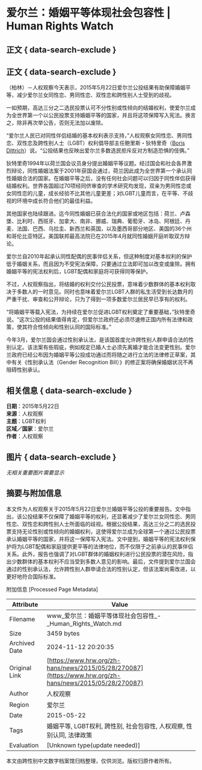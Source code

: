 # 爱尔兰：婚姻平等体现社会包容性 | Human Rights Watch

## 正文 { data-search-exclude }


## 正文 { data-search-exclude }

（柏林）－人权观察今天表示，2015年5月22日爱尔兰公投结果有助保障婚姻平等，减少爱尔兰女同性恋、男同性恋、双性恋和跨性别人士受到的歧视。

一如预期，高达三分之二选民投票认可不分性别或性倾向的结婚权利，使爱尔兰成为全世界第一个以公民投票支持婚姻平等的国家，并且将这项保障写入宪法。换言之，除非再次举公告，否则无法加以废除。

“爱尔兰人民已对同性伴侣结婚的基本权利表示支持，”人权观察女同性恋、男同性恋、双性恋及跨性别人士（LGBT）权利倡导部主任鲍里斯・狄特里奇（[Boris Dittrich](https://www.hrw.org/bios/boris-dittrich)）说。“公投结果也反映出爱尔兰多数选民拒斥反对方制造恐惧的伎俩。”

狄特里奇1994年以荷兰国会议员身分提出婚姻平等议题。经过国会和社会各界激烈辩论，同性婚姻法案于2001年获国会通过，荷兰因此成为全世界第一个承认同性婚姻合法的国家。在婚姻平等之后，没有任何社会问题可以归因于同性伴侣获得结婚权利。世界各国超过70项经同侪审查的学术研究均发现，双亲为男同性恋或女同性恋的儿童，成长经验不比其他儿童更差；对LGBT儿童而言，在平等、不歧视的环境中成长符合他们的最佳利益。

其他国家也陆续跟进。迄今同性婚姻已获合法化的国家或地区包括：荷兰、卢森堡、比利时、西班牙、加拿大、南非、挪威、瑞典、葡萄牙、冰岛、阿根廷、丹麦、法国、巴西、乌拉圭、新西兰和英国，以及墨西哥部分地区、美国的36个州和哥伦比亚特区。美国联邦最高法院已在2015年4月就同性婚姻开庭听取双方辩论。

爱尔兰自2010年起承认同性配偶的民事伴侣关系，但这种制度对基本权利的保护低于婚姻关系，而且因为不受宪法保障，只要通过立法即可加以改变或废除。拥有婚姻平等的宪法权利后，LGBT配偶和家庭将可获得同等保护。

不过，人权观察指出，将结婚的权利交付公民投票，意味着少数群体的基本权利取决于多数人的一时意见。同时也意味着爱尔兰LGBT人群的私生活受到长达数月的严重干扰、审查和公开辩论，只为了得到一项多数爱尔兰居民早已享有的权利。

“将婚姻平等载入宪法，为持续在爱尔兰促进LGBT权利奠定了重要基础，”狄特里奇说。“这次公投的结果值得肯定，但爱尔兰政府还必须尽速修正国内所有法律和政策，使其符合性倾向和性别认同的国际标准。”

今年3月，爱尔兰国会通过性别承认法，是该国首度允许跨性别人群申请合法的性别认定。该法案有些瑕疵，例如规定已婚人士必须先离婚才能合法变更性别。爱尔兰政府已经公布因为婚姻平等公投成功通过而将随之进行立法的法律修正草案，其中有关《性别承认法（Gender Recognition Bill）》的修正案将确保婚姻状况不再阻碍性别承认。

## 相关信息 { data-search-exclude }

**日期**：2015年5月22日  
**来源**：人权观察  
**主题**：LGBT权利  
**区域／国家**：爱尔兰  
**作者**：人权观察

## 图片 { data-search-exclude }

*无相关重要图片需要显示*  


## 摘要与附加信息

<!-- tcd_abstract -->
本文件为人权观察关于2015年5月22日爱尔兰婚姻平等公投的重要报告。文中指出，该公投结果不仅保障了婚姻平等的权利，还显著减少了爱尔兰女同性恋、男同性恋、双性恋和跨性别人士所面临的歧视。根据公投结果，高达三分之二的选民投票支持无论性别或性倾向的婚姻权利，这使得爱尔兰成为全球第一个通过公民投票承认婚姻平等的国家，并将这一保障写入宪法。文中提到，婚姻平等的宪法权利保护将为LGBT配偶和家庭提供更平等的法律地位，而不仅限于之前承认的民事伴侣关系。此外，报告也强调了对LGBT群体的婚姻权利进行公民投票的潜在风险，指出少数群体的基本权利不应当受到多数人意见的影响。最后，文件提到爱尔兰国会通过的性别承认法，允许跨性别人群申请合法的性别认定，但该法案尚需改进，以更好地符合国际标准。
<!-- tcd_abstract_end -->

附加信息 [Processed Page Metadata]

| Attribute       | Value                                  |
|-----------------|----------------------------------------|
| Filename        | www_爱尔兰：婚姻平等体现社会包容性_-_Human_Rights_Watch.md                             |
| Size            | 3459 bytes                           |
| Archived Date   | 2024-11-12 20:20:35                             |
| Original Link   | [https://www.hrw.org/zh-hans/news/2015/05/28/270087](https://www.hrw.org/zh-hans/news/2015/05/28/270087)                       |
| Author          | 人权观察                               |
| Region          | 爱尔兰                               |
| Date            | 2015-05-22                                 |
| Tags            | 婚姻平等, LGBT权利, 跨性别, 社会包容性, 人权观察, 性别认同, 法律政策                                 |
| Evaluation            | [Unknown type(update needed)]                                 |
<!-- tcd_table_end -->

本文由跨性别中文数字档案馆归档整理，仅供浏览。版权归原作者所有。
